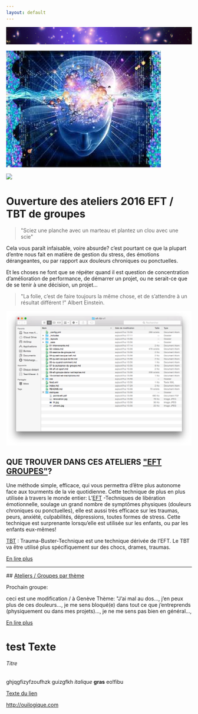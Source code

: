 ```yaml
---
layout: default
---
```



![](./statiques/univers.jpg)



![](./statiques/th.jpg)



![](http://thumbs.dreamstime.com/x/eft-tapping-points-woman-doing-under-lip-point-emotional-freedom-techniques-form-counseling-intervention-draws-50380693.jpg)

# Ouverture des ateliers 2016 EFT / TBT de groupes


> "Sciez une planche avec un marteau et plantez un clou avec une scie"

Cela vous paraît infaisable, voire absurde? c’est pourtant ce que la plupart d’entre nous fait en matière de gestion du stress, des émotions dérangeantes, ou par rapport aux douleurs chroniques ou ponctuelles.

Et les choses ne font que se répéter quand il est question de concentration d’amélioration de performance, de démarrer un projet, ou ne serait-ce que de se tenir à une décision, un projet...

> "La folie, c’est de faire toujours la même chose, et de s’attendre à un résultat différent !"  Albert Einstein.

![](./statiques/testphoto.png)

## QUE TROUVER DANS CES ATELIERS ["EFT GROUPES"](la-puissance-du-groupe)?

Une méthode simple, efficace, qui vous permettra d’être plus autonome face aux tourments de la vie quotidienne.
Cette technique de plus en plus utilisée à travers le monde entier: L’[EFT](qu-est-ce-que-l-eft) -Techniques de libération émotionnelle, soulage un grand nombre de symptômes physiques (douleurs chroniques ou ponctuelles), elle est aussi très efficace sur les traumas, peurs, anxiété, culpabilités, dépressions, toutes formes de stress.
Cette technique est surprenante lorsqu’elle est utilisée sur les enfants, ou par les enfants eux-mêmes!

[TBT](qu-est-ce-que-le-tbt) : Trauma-Buster-Technique est une technique dérivée de l’EFT.
Le TBT va être utilisé plus spécifiquement sur des chocs, drames, traumas.

[En lire plus](intervenante)

---


## [Ateliers / Groupes par thème](ou-quand-comment)

Prochain groupe:

ceci est une modification / à Genève
Thème: "J’ai mal au dos..., j’en peux plus de ces douleurs..., je me sens bloqué(e) dans tout ce que j’entreprends (physiquement ou dans mes projets)..., je ne me sens pas bien en général...,

[En lire plus](la-puissance-du-groupe)



# test Texte

###### Titre

ghjqgfizyfzoufhzk
guizgfkh  *italique* **gras** eo!fibu

[Texte du lien](http://ouilogique.com)

<http://ouilogique.com>
